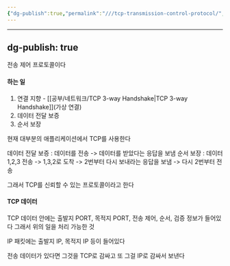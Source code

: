 ```yaml
---
{"dg-publish":true,"permalink":"///tcp-transmission-control-protocol/","dgPassFrontmatter":true}
---
```



---
dg-publish: true
---
전송 제어 프로토콜이다

#### 하는 일

1) 연결 지향 - [[공부/네트워크/TCP 3-way Handshake\|TCP 3-way Handshake]](가상 연결)
2) 데이터 전달 보증
3) 순서 보장

현재 대부분의 애플리케이션에서 TCP를 사용한다

데이터 전달 보증 : 데이터를 전송 -> 데이터를 받았다는 응답을 보냄
순서 보장 : 데이터 1,2,3 전송 -> 1,3,2로 도착 -> 2번부터 다시 보내라는 응답을 보냄 -> 다시 2번부터 전송

그래서 TCP를 신뢰할 수 있는 프로토콜이라고 한다

#### TCP 데이터

TCP 데이터 안에는 출발지 PORT, 목적지 PORT, 전송 제어, 순서, 검증 정보가 들어있다
그래서 위의 일을 처리 가능한 것

IP 패킷에는 출발지 IP, 목적지 IP 등이 들어있다

전송 데이터가 있다면 그것을 TCP로 감싸고 또 그걸 IP로 감싸서 보낸다